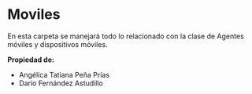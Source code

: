 # Moviles

En esta carpeta se manejará todo lo relacionado con la clase de Agentes móviles y dispositivos móviles.

**Propiedad de:**
* Angélica Tatiana Peña Prías 
* Darío Fernández Astudillo



